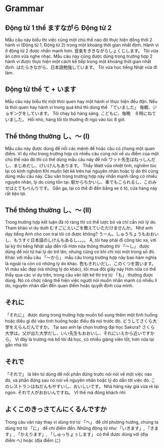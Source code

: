 # Grammar

## Động từ 1 thể ますながら Động từ 2

 Mẫu câu này biểu thị việc cùng một chủ thể nào đó thực hiện đồng thời 2 hành vi (Động từ 1, Động từ 2) trong một khoảng thời gian nhất định. Hành vi ở động từ 2 được nhấn mạnh hơn.
 音楽をききながらしょくじします。
 Tôi vừa ăn cơm vừa nghe nhạc.
 Mẫu câu này cũng được dùng trong trường hợp 2 hành vi được thực hiện một cách kế tiếp trong một khoảng thời gian nhất định.
 はたらきながら、日本語勉強しています。
 Tôi vừa học tiếng Nhật vừa đi làm.

## Động từ thể て + います

 Mẫu câu này biểu thị một thói quen hay một hành vi thực hiện đều đặn. Nếu là thói quen hay hành vi trong quá khứ thì dùng thể 「ていました」 
 毎朝、ジョギングをしています。
 Tôi chạy bộ hàng sáng.
 こどもに、毎晩　８時にねていました。
 Hồi nhỏ, hàng tối tôi thường đi ngủ vào lúc 8 giờ.

## Thể thông thường し、～ (I)

 Mẫu câu này được dùng để nối các mệnh đề hoặc câu có chung một quan điểm. Ví dụ như trong trường hợp có nhiều câu cùng nói về ưu điểm của một chủ thể nào đó thì có thể dùng mẫu câu này để nối
 ワット先生はねっしんだし、まじめだし、けいけんもあります。
 Thấy Watt vừa nhiệt tình, nghiêm túc lại có kinh nghiệm
 Khi muốn liệt kê trên hai nguyên nhân hoặc lý do thì cũng dùng mẫu câu này. Câu văn trong trường hợp này nhấn mạnh rằng có nhiều nguyên nhân, lý do cùng tồn tại.
 駅からちかいし、車でもこられるし、このみせはとてもべんりです。
 Gần ga, lại có thể đi đến bằng xe ô tô, cửa hàng này rất tiện lợi.

## Thể thông thường し、～ (II)

 Trong trường hợp kết luận đã rõ ràng thì có thể lược bỏ và chỉ cần nói lý do. Tham khảo ví dụ dưới
 むすごにえいごを教えていただけませんか。
 Nhờ anh dạy tiếng Anh cho con trai tôi có được không?
 うーん。しゅうちょうもおおいし、もうすぐ日本語のしけんもあるし、。。。
 À, tôi hay phải đi công tác xa, với lai kỳ thi tiếng Nhật sắp đến rồi
 Hơn nữa thông thường thì 「～し」 được dùng để nói từ hai lý do trở lên, nhưng cũng có khi chỉ nói một trong số đó. Khác với mẫu câu 「～から」 mẫu câu trong trường hợp này bao hàm nghĩa là ngoài ra còn có những lý do khác. 
 色もきれいだし、このくつを買います。
 Vì màu sắc đẹp (và những lý do khác), tôi mua đôi giầy này
 Hơn nữa có thể thấy qua các ví dụ trên, trong câu văn liệt kê thì trợ từ 「も」 thường được dùng. Nó có chức năng thể hiện việc người nói muốn nhấn mạnh có nhiều lí do, nguyên nhân dẫn đến quan điểm hoặc quyết định của mình.

## それに

 「それに」 được dùng trong trường hợp muốn bổ sung thêm một tình huống hoặc điều gì đó vào tình huống hoặc điều đã nói trước đó. 
 どうしてさくら大学をえらんだんですか。
 Tại sao anh lại chọn trường đại học Sakura?
 さくら大学は。父が出た大学だし、いい先生もおおいし、それにいえから近いですから。
 Vì đây là trường mà bố tôi đã học, có nhiều giảng viên tốt, hơn nữa lại gần nhà tôi

## それで

 「それで」 là liên từ dùng để nối phần đứng trước nói nói về một việc nào đó, và phần đứng sau nó nói về nguyên nhân hoặc lý do dẫn tới việc đó. 
 このレストランはねだんもやすいし、おいしいです。 
 Nhà hàng này giá vừa rẻ lại ngon. 
 それで人がおおいんですね。
 VÌ thế mà đông khách nhỉ

## よくこのきっさてんにくるんですか

 Trong câu văn này thay vì dùng trợ từ 「へ」 để chỉ phương hướng, chúng ta dùng trợ từ 「に」 để chỉ điểm đến. 
 Những động từ như 「いきます」, 「きます」, 「かえります」, 「しゅっちょぅします」 có thể được dùng với (địa điểm へ) hoặc (địa điểm に) 

